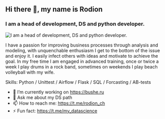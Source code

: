 ## Hi there 👋, my name is **Rodion**
### I am a head of development, DS and python developer.
![I am a head of development, DS and python developer.](https://wmpics.pics/di-HI4K.gif)

I have a passion for improving business processes through analysis and modeling, with unquenchable enthusiasm I get to the bottom of the issue and enjoy it.
I easily infect others with ideas and motivate to achieve the goal.
In my free time I am engaged in advanced training, once or twice a week I play drums in a rock band, sometimes on weekends I play beach volleyball with my wife.

Skills: Python / Unittest / Airflow / Flask / SQL / Forcasting / AB-tests

- 🔭 I’m currently working on https://bushe.ru 
- 💬 Ask me about my DS path 
- 📫 How to reach me: https://t.me/rodion_ch 
- ⚡ Fun fact: https://t.me/my_datascience 
